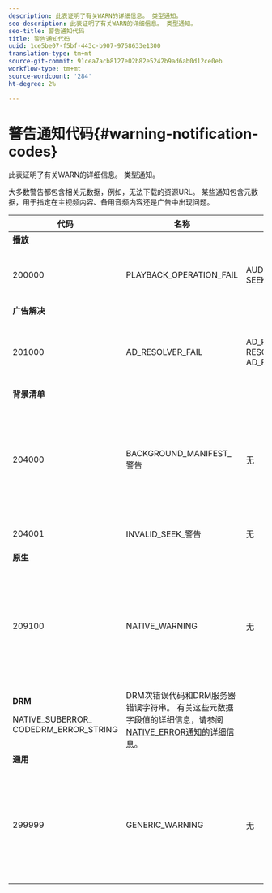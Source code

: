 ```yaml
---
description: 此表证明了有关WARN的详细信息。 类型通知。
seo-description: 此表证明了有关WARN的详细信息。 类型通知。
seo-title: 警告通知代码
title: 警告通知代码
uuid: 1ce5be07-f5bf-443c-b907-9768633e1300
translation-type: tm+mt
source-git-commit: 91cea7acb8127e02b82e5242b9ad6ab0d12ce0eb
workflow-type: tm+mt
source-wordcount: '284'
ht-degree: 2%

---
```



# 警告通知代码{#warning-notification-codes}

此表证明了有关WARN的详细信息。 类型通知。

<!--<a id="section_F25366B6703040E3ADA993C113618F01"></a>-->

大多数警告都包含相关元数据，例如，无法下载的资源URL。 某些通知包含元数据，用于指定在主视频内容、备用音频内容还是广告中出现问题。

<table frame="all" colsep="1" rowsep="1" id="table_C24772DF203B4DB2ACE6B475698C4C58"> 
 <thead> 
  <tr rowsep="1"> 
   <th colname="1" class="entry"> 代码 </th> 
   <th colname="2" class="entry"> 名称 </th> 
   <th colname="3" class="entry"> InnerNotification </th> 
   <th colname="4" class="entry"> 元数据键 </th> 
   <th colname="5" class="entry"> 注释 </th> 
  </tr> 
 </thead>
 <tbody> 
  <tr rowsep="1"> 
   <td colname="1"><b>播放</b> </td> 
   <td colname="2"> </td> 
   <td colname="3"> </td> 
   <td colname="4"> </td> 
   <td colname="5"> </td> 
  </tr> 
  <tr rowsep="1"> 
   <td colname="1"><span class="codeph"> 200000  </span> </td> 
   <td colname="2"><span class="codeph"> PLAYBACK_OPERATION_FAIL  </span> </td> 
   <td colname="3"><span class="codeph"> AUDIO_TRACK_ERROR  </span><span class="codeph"> SEEK_ERROR  </span> </td> 
   <td colname="4"><span class="codeph"> 说明  </span> </td> 
   <td colname="5"> <p>播放相关操作失败，但可能继续播放。 </p> </td> 
  </tr> 
  <tr rowsep="1"> 
   <td colname="1"><b>广告解决  </b> </td> 
   <td colname="2"> </td> 
   <td colname="3"> </td> 
   <td colname="4"> </td> 
   <td colname="5"> </td> 
  </tr> 
  <tr rowsep="1"> 
   <td colname="1"><span class="codeph"> 201000  </span> </td> 
   <td colname="2"><span class="codeph"> AD_RESOLVER_FAIL  </span> </td> 
   <td colname="3"><span class="codeph"> AD_RESOLVER_FAIL  </span><span class="codeph"> RESOURCE_PLACEMENT_FAILED  </span><span class="codeph"> AD_RESOLVER_METADATA_INVALID  </span> </td> 
   <td colname="4"> <p>无 </p> </td> 
   <td colname="5"> <p>广告解析程序无法解析／插入广告内容。 播放可能继续。 </p> </td> 
  </tr> 
  <tr rowsep="1"> 
   <td colname="1"><b>背景清单</b> </td> 
   <td colname="2"> </td> 
   <td colname="3"> </td> 
   <td colname="4"> </td> 
   <td colname="5"> </td> 
  </tr> 
  <tr rowsep="1"> 
   <td colname="1"><span class="codeph"> 204000  </span> </td> 
   <td colname="2"><span class="codeph"> BACKGROUND_MANIFEST_警告</span> </td> 
   <td colname="3"> <p>无 </p> </td> 
   <td colname="4"><span class="codeph"> BACKGROUND_MANIFEST_WARNING_</span> <span class="codeph"> ERRORBACKGROUND_MANIFEST_WARNING_</span> <span class="codeph"> NAMEDESCRIPTION</span> </td> 
   <td colname="5"> <p> 后台清单下载时出错。 更新后台清单时出现的任何问题将作为TVSDK警告进行调度，并且不会导致播放停止。 </p> </td> 
  </tr> 
  <tr rowsep="1"> 
   <td colname="1"><span class="codeph"> 204001  </span> </td> 
   <td colname="2"><span class="codeph"> INVALID_SEEK_警告</span> </td> 
   <td colname="3"> <p>无 </p> </td> 
   <td colname="4"><span class="codeph"> 说明</span> </td> 
   <td colname="5"> <p> </p> </td> 
  </tr> 
  <tr rowsep="1"> 
   <td colname="1"><b>原生</b> </td> 
   <td colname="2"> </td> 
   <td colname="3"> </td> 
   <td colname="4"> </td> 
   <td colname="5"> </td> 
  </tr> 
  <tr rowsep="1"> 
   <td colname="1" morerows="1"><span class="codeph"> 209100  </span> </td> 
   <td colname="2" morerows="1"><span class="codeph"> NATIVE_WARNING  </span> </td> 
   <td colname="3" morerows="1"> <p>无 </p> </td> 
   <td colname="4"><b>AVE</b> <p><span class="codeph"> NATIVE_ERROR_CODE  </span><span class="codeph"> NATIVE_ERROR_NAME说 </span><span class="codeph"> 明  </span> </p> </td> 
   <td colname="5"> <p>低级AVE库发出错误。 </p> <p>有关这些元数据字段值的详细信息，请参阅<a href="../../c-psdk-dhls-1.4-events-and-notifications/notification-codes/c-psdk-dhls-1.4-native-error-summary.md" format="html" scope="external"> NATIVE_ERROR通知的详细信息</a>。 </p> </td> 
  </tr> 
  <tr rowsep="1"> 
   <td colname="4"><b>DRM</b> <p><span class="codeph"> NATIVE_SUBERROR_</span> <span class="codeph"> CODEDRM_ERROR_STRING</span> </p> </td> 
   <td colname="5">DRM次错误代码和DRM服务器错误字符串。 有关这些元数据字段值的详细信息，请参阅<a href="../../c-psdk-dhls-1.4-events-and-notifications/notification-codes/c-psdk-dhls-1.4-native-error-summary.md" format="html" scope="external"> NATIVE_ERROR通知的详细信息</a>。
   </td> 
  </tr> 
  <tr rowsep="1"> 
   <td colname="1"><b>通用</b> </td> 
   <td colname="2"> </td> 
   <td colname="3"> </td> 
   <td colname="4"> </td> 
   <td colname="5"> </td> 
  </tr> 
  <tr rowsep="0"> 
   <td colname="1"><span class="codeph"> 299999  </span> </td> 
   <td colname="2"><span class="codeph"> GENERIC_WARNING  </span> </td> 
   <td colname="3"> <p>无 </p> </td> 
   <td colname="4"> <p>无 </p> </td> 
   <td colname="5"> <p>标记通用警告事件。 实际上不是由TVSDK发布的。 它只是一个标记，表示与警告事件对应的数字代码范围的结束。 </p> </td> 
  </tr> 
 </tbody> 
</table>

